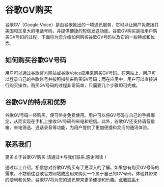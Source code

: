 # 谷歌GV购买

谷歌GV（Google Voice）是由谷歌推出的一项通讯服务，它可以让用户免费拨打美国和加拿大的电话号码，并提供便捷的短信发送功能。谷歌GV购买是指用户购买GV号码的过程，下面将为您介绍如何购买谷歌GV号码以及它的一些特点和优势。

## 如何购买谷歌GV号码

用户可以通过谷歌官方网站或谷歌Voice应用来购买GV号码。在网站上，用户可以登录自己的谷歌账号并按照指引来购买GV号码；而在应用中，用户可以直接进行购买操作。购买GV号码的过程非常简单，只需要几个步骤即可完成。

## 谷歌GV的特点和优势

谷歌GV号码一经购买，便可终身免费使用。用户可以将GV号码与自己的手机绑定，从而实现在手机上接收GV号码的来电和短信。此外，谷歌GV还支持语音信箱、来电筛选、通话录音等功能，为用户提供了更加便捷和灵活的通讯体验。

## 联系我们

更多关于谷歌GV购买 请通过✈与我们联系,感谢阅读！

通过以上介绍，相信您对谷歌GV购买有了更深入的了解。如果您有购买GV号码的需求，不妨前往谷歌官方网站或应用来购买一个属于自己的GV号码，体验其带来的便利和优势。谷歌GV将为您的通讯带来更多便捷和乐趣。[点我联系✈](https://www.G208.com)